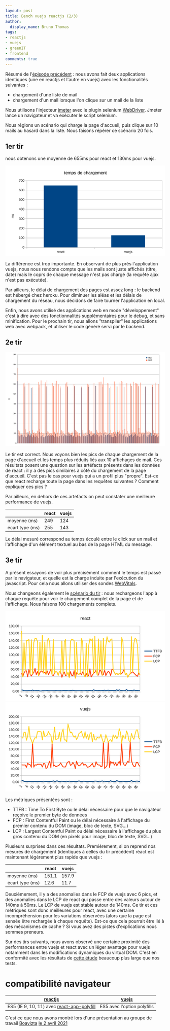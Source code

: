```yaml
---
layout: post
title: Bench vuejs reactjs (2/3)
author:
  display_name: Bruno Thomas
tags:
- reactjs
- vuejs
- greenIT
- frontend
comments: true
---
```


Résumé de l'[épisode précédent]({{site.url}}/frontend_benchmark) : nous avons fait deux applications identiques (une en reactjs et l'autre en vuejs) avec les fonctionalités suivantes :

* chargement d'une liste de mail
* chargement d'un mail lorsque l'on clique sur un mail de la liste

Nous utilisons l'injecteur [jmeter](https://jmeter.apache.org/) avec le plugin selenium [WebDriver](https://jmeter-plugins.org/wiki/WebDriverTutorial/). Jmeter lance un navigateur et va exécuter le script selenium.

Nous réglons un scénario qui charge la page d'accueil, puis clique sur 10 mails au hasard dans la liste. Nous faisons répérer ce scénario 20 fois.

## 1er tir

nous obtenons une moyenne de 655ms pour react et 130ms pour vuejs.

![diagramme](/images/frontend_benchmark/01-run-diagramme.png)

La différence est trop importante. En observant de plus près l'application vuejs, nous nous rendons compte que les mails sont juste affichés (titre, date) mais le coprs de chaque message n'est pas chargé (la requête ajax n'est pas exécutée).

Par ailleurs, le délai de chargement des pages est assez long : le backend est hébergé chez heroku. Pour diminuer les aléas et les délais de chargement du réseau, nous décidons de faire tourner l'application en local.

Enfin, nous avons utilisé des applications web en mode "développement" c'est à dire avec des fonctionnalités supplémentaires pour le debug, et sans minification. Pour le prochain tir, nous allons "transpiler" les applications web avec webpack, et utiliser le code généré servi par le backend.

## 2e tir

![diagramme](/images/frontend_benchmark/02-run-diagramme.png)

Le tir est correct. Nous voyons bien les pics de chaque chargement de la page d'accueil et les temps plus réduits liés aux 10 affichages de mail. Ces résultats posent une question sur les artéfacts présents dans les données de react : il y a des pics similaires à côté du chargement de la page d'accueil. C'est pas le cas pour vuejs qui a un profil plus "propre". Est-ce que react recharge toute la page dans les requêtes suivantes ? Comment expliquer ces pics ?

Par ailleurs, en dehors de ces artefacts on peut constater une meilleure performance de vuejs.

|   |react | vuejs
| ---| --- | ------
| moyenne (ms)   | 249 | 124
| écart type (ms)| 255 | 143

Le délai mesuré correspond au temps écoulé entre le click sur un mail et l'affichage d'un élément textuel au bas de la page HTML du message.

## 3e tir

A présent essayons de voir plus précisément comment le temps est passé par le navigateur, et quelle est la charge induite par l'exécution du javascript. Pour cela nous allons utiliser des sondes [WebVitals](https://web.dev/vitals/).

Nous changeons également le [scénario du tir](https://github.com/iroco-co/frontend-benchmark/tree/master/reports/05-run-2021-03-30) : nous rechargeons l'app à chaque requête pour voir le chargement complet de la page et de l'affichage. Nous faisons 100 chargements complets.

![analytics react](/images/frontend_benchmark/analytics-react.png)
![analytics vuejs](/images/frontend_benchmark/analytics-vuejs.png)

Les métriques présentées sont :
* TTFB : Time To First Byte ou le délai nécessaire pour que le navigateur reçoive le premier byte de données
* FCP : First Contentful Paint ou le délai nécessaire à l'affichage du premier contenu du DOM (image, bloc de texte, SVG...)
* LCP : Largest Contentful Paint ou délai nécessaire à l'affichage du plus gros contenu du DOM (en pixels pour image, bloc de texte, SVG...)

Plusieurs surprises dans ces résultats. Premièrement, si on reprend nos mesures de chargement (identiques à celles du tir précédent) réact est maintenant légèrement plus rapide que vuejs :

|   |react | vuejs
| ---| --- | ------
| moyenne (ms)   | 151.1 | 157.9
| écart type (ms) | 12.6 | 11.7

Deuxièmement, il y a des anomalies dans le FCP de vuejs avec 6 pics, et des anomalies dans le LCP de react qui passe entre des valeurs autour de 140ms à 50ms. Le LCP de vuejs est stable autour de 140ms. Ce tir et ces métriques sont donc meilleures pour react, avec une certaine incompréhension pour les variations observées (alors que la page est sensée être rechargée à chaque requête). Est-ce que cela pourrait être lié à des mécanismes de cache ? Si vous avez des pistes d'explications nous sommes preneurs.

Sur des tirs suivants, nous avons observé une certaine proximité des performances entre vuejs et react avec un léger avantage pour vuejs notamment dans les modifications dynamiques du virtual DOM. C'est en conformité avec les résultats de [cette étude](https://rawgit.com/krausest/js-framework-benchmark/master/webdriver-ts-results/table.html) beaucoup plus large que nos tests.

# compatibilité navigateur

| [reactjs](https://create-react-app.dev/docs/supported-browsers-features/) | [vuejs](https://cli.vuejs.org/guide/browser-compatibility.html)
| --- | ---
| ES5 (IE 9, 10, 11) avec [react-app-polyfill](https://github.com/facebook/create-react-app/blob/main/packages/react-app-polyfill/README.md) | ES5 avec l'option polyfills


C'est ce que nous avons montré lors d'une présentation au groupe de travail [Boavizta](https://boavizta.org/) [le 2 avril 2021](https://github.com/iroco-co/frontend-benchmark/tree/master/slideshow)
